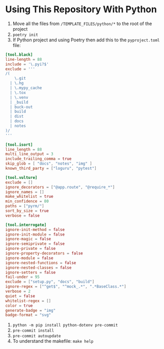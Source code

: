 # Using This Repository With Python

1. Move all the files from `/TEMPLATE_FILES/python/*` to the root of the project
1. `poetry init`
1. If Python project and using Poetry then add this to the `pyproject.toml` file:

```toml
[tool.black]
line-length = 88
include = '\.pyi?$'
exclude = '''
/(
    \.git
  | \.hg
  | \.mypy_cache
  | \.tox
  | \.venv
  | _build
  | buck-out
  | build
  | dist
  | docs
  | notes
)/
'''

[tool.isort]
line_length = 88
multi_line_output = 3
include_trailing_comma = true
skip_glob = [ "docs", "notes", "img" ]
known_third_party = ["loguru", "pytest"]

[tool.vulture]
exclude = []
ignore_decorators = ["@app.route", "@require_*"]
ignore_names = []
make_whitelist = true
min_confidence = 80
paths = ["pyrm/"]
sort_by_size = true
verbose = false

[tool.interrogate]
ignore-init-method = false
ignore-init-module = false
ignore-magic = false
ignore-semiprivate = false
ignore-private = false
ignore-property-decorators = false
ignore-module = false
ignore-nested-functions = false
ignore-nested-classes = false
ignore-setters = false
fail-under = 95
exclude = ["setup.py", "docs", "build"]
ignore-regex = ["^get$", "^mock_.*", ".*BaseClass.*"]
verbose = 2
quiet = false
whitelist-regex = []
color = true
generate-badge = "img"
badge-format = "svg"
```

1. `python -m pip install python-dotenv pre-commit`
1. `pre-commit install`
1. `pre-commit autoupdate`
1. To understand the makefile: `make help`

